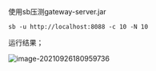使用sb压测gateway-server.jar

```she
sb -u http://localhost:8088 -c 10 -N 10
```

运行结果；

![image-20210926180959736](https://myblog-imgs.oss-cn-hangzhou.aliyuncs.com/blog/imgs/image-20210926180959736.png)







